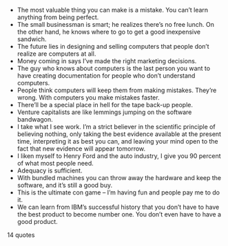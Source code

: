  - The most valuable thing you can make is a mistake. You can’t learn anything from being perfect.
 - The small businessman is smart; he realizes there’s no free lunch. On the other hand, he knows where to go to get a good inexpensive sandwich.
 - The future lies in designing and selling computers that people don’t realize are computers at all.
 - Money coming in says I’ve made the right marketing decisions.
 - The guy who knows about computers is the last person you want to have creating documentation for people who don’t understand computers.
 - People think computers will keep them from making mistakes. They’re wrong. With computers you make mistakes faster.
 - There’ll be a special place in hell for the tape back-up people.
 - Venture capitalists are like lemmings jumping on the software bandwagon.
 - I take what I see work. I’m a strict believer in the scientific principle of believing nothing, only taking the best evidence available at the present time, interpreting it as best you can, and leaving your mind open to the fact that new evidence will appear tomorrow.
 - I liken myself to Henry Ford and the auto industry, I give you 90 percent of what most people need.
 - Adequacy is sufficient.
 - With bundled machines you can throw away the hardware and keep the software, and it’s still a good buy.
 - This is the ultimate con game – I’m having fun and people pay me to do it.
 - We can learn from IBM’s successful history that you don’t have to have the best product to become number one. You don’t even have to have a good product.

14 quotes